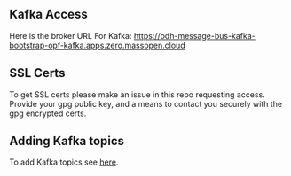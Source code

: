 ## Kafka Access

Here is the broker URL For Kafka: https://odh-message-bus-kafka-bootstrap-opf-kafka.apps.zero.massopen.cloud

## SSL Certs

To get SSL certs please make an issue in this repo requesting access. Provide your gpg public key, and a means to
contact you securely with the gpg encrypted certs.

## Adding Kafka topics

To add Kafka topics see [here](add_kafka_topics.md).
